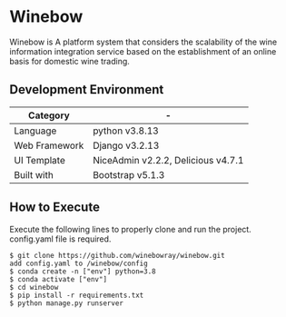 # Winebow

Winebow is A platform system that considers the scalability of the wine information integration service based on the establishment of an online basis for domestic wine trading.

## Development Environment

|Category| - |
| --- | --- |
|Language|python v3.8.13|
|Web Framework|Django v3.2.13|
|UI Template|NiceAdmin v2.2.2, Delicious v4.7.1|
|Built with|Bootstrap v5.1.3|

## How to Execute

Execute the following lines to properly clone and run the project.
config.yaml file is required.

```
$ git clone https://github.com/winebowray/winebow.git
add config.yaml to /winebow/config 
$ conda create -n ["env"] python=3.8
$ conda activate ["env"]
$ cd winebow
$ pip install -r requirements.txt
$ python manage.py runserver

